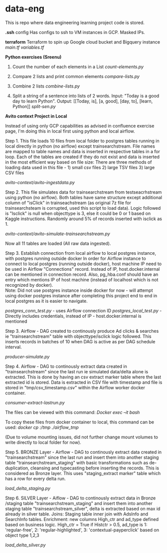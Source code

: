# data-eng
This is repo where data engineering learning project code is stored.

**.ssh**
config
Has configs to ssh to VM instances in GCP. Masked IPs. 

**terraform**
Terraform to spin up Google cloud bucket and Bigquery instance
_main.tf
variables.tf_

**Python exercises (Sreenu)**
1. Count the number of each elements in a List
_count-elements.py_

2. Compare 2 lists and print common elements
_compare-lists.py_

3. Combine 2 lists
_combine-lists.py_

4. Split a string of a sentence into lists of 2 words. Input: "Today is a good day to learn Python". Output: [[Today, is], [a, good], [day, to], [learn, Python]]
_split-sen.py_

   
**Avito context Project in Local**

Instead of using only GCP capabilities as advised in confluence exercise page, I'm doing this in local first using python and local airflow.

Step 1. This file loads 10 files from local folder to postgres tables running in local directly in python (no airflow) except trainsearchstream. File names are mapped to table names and data is inserted in respective tables in a for loop. Each of the tables are created if they do not exist and data is inserted in the most efficient way based on file size:
There are three methods of loading data used in this file - 1) small csv files 2) large TSV files 3) large CSV files

_avito-context/avito-ingestdata.py_

Step 2. This file simulates data for trainsearchstream from testseacrhstream using python (no airflow). Both tables have same structure except additional column of "isClick" in trainseachstream (as original 7z file for trainsearchsteam is corrupted, used this script to load data). Logic followed is "Isclick" is null when objecttype is 3, else it could be 0 or 1 based on Kaggle instructions. Randomly around 5% of records inserted with isclick as 1. 

_avito-context/avito-simulate-trainsearchstream.py_

Now all 11 tables are loaded (All raw data ingested).

Step 3. Establish connection from local airflow to local postgres instance, with postgres running outside docker
In order for Airflow instance to connect to local postgres (running outside docker), host machine IP need to be used in Airflow "Connections" record. Instead of IP, host.docker.internal can be mentioned in connection record.
Also, pg_hba.conf should have an entry which mentions IP of host machine (instead of localhost which is not recognized by docker).  
Note: Did not use postgres instance inside docker for now - will attempt using docker postgres instance after completing this project end to end in local postgres as it is easier to navigate.

_postgres_conn_test.py_ - uses Airflow connection ID
_postgres_local_test.py_ - Directly includes credentials, instead of IP - host.docker.internal is mentioned

Step 3. Airflow - DAG created to continously produce Ad clicks & searches ie "trainsearchstream" table with objecttype/isclick logic followed. This inserts records in batches of 10 when DAG is active as per DAG schedule interval.

_producer-simulate.py_

Step 4. Airflow - DAG to continously extract data created in "trainsearchstream" since the last run ie simulated data/delta alone is extracted. This is done by having an csv extract marker table where the last extracted id is stored. 
Data is extracted in CSV file with timestamp and file is stored in "tmp/csv_timestamp.csv" within the Airflow worker docker container.

_consumer-extract-lastrun.py_

The files can be viewed with this command:
_Docker exec –it <containerid> bash_

To copy these files from docker container to local, this command can be used:
_docker cp <workerconatinerid>:/tmp ./airflow_tmp_

(Due to volume mounting issues, did not further change mount volumes to write directly to local folder for now).

Step 5. BRONZE Layer - Airflow - DAG to continously extract data created in "trainsearchstream" since the last run and insert them into another staging table "trainsearchstream_staging" with basic transformations such as de-duplication, cleansing and typecasting before inserting the records. This is considered as Bronze layer. 
This uses "staging_extract marker" table which has a row for every delta run. 

_load_delta_staging.py_

Step 6. SILVER Layer - Aiflow - DAG to continously extract data in Bronze /staging table "trainsearchstream_staging" and insert them into another staging table "trainsearchstream_silver", delta is extracted based on max id already in silver table. 
Joins: Staging table inner join with AdsInfo and SearchInfo tables.
Enrichment:  new columns High_ctr and ad_type defined based on business logic. High_ctr = True if Histctr > 0.5, ad_type is  1: 'regular-free', 2: 'regular-highlighted', 3: 'contextual-payperclick' based on object type 1,2,3

_load_delta_silver.py_
